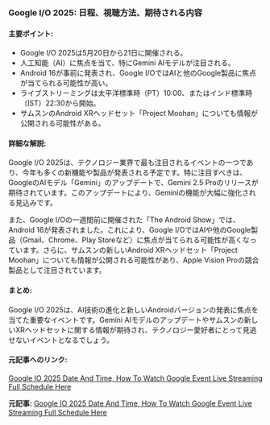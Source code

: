 ### Google I/O 2025: 日程、視聴方法、期待される内容

#### 主要ポイント:
- Google I/O 2025は5月20日から21日に開催される。
- 人工知能（AI）に焦点を当て、特にGemini AIモデルが注目される。
- Android 16が事前に発表され、Google I/OではAIと他のGoogle製品に焦点が当てられる可能性が高い。
- ライブストリーミングは太平洋標準時（PT）10:00、またはインド標準時（IST）22:30から開始。
- サムスンのAndroid XRヘッドセット「Project Moohan」についても情報が公開される可能性がある。

#### 詳細な解説:
Google I/O 2025は、テクノロジー業界で最も注目されるイベントの一つであり、今年も多くの新機能や製品が発表される予定です。特に注目すべきは、GoogleのAIモデル「Gemini」のアップデートで、Gemini 2.5 Proのリリースが期待されています。このアップデートにより、Geminiの機能が大幅に強化される見込みです。

また、Google I/Oの一週間前に開催された「The Android Show」では、Android 16が発表されました。これにより、Google I/OではAIや他のGoogle製品（Gmail、Chrome、Play Storeなど）に焦点が当てられる可能性が高くなっています。さらに、サムスンの新しいAndroid XRヘッドセット「Project Moohan」についても情報が公開される可能性があり、Apple Vision Proの競合製品として注目されています。

#### まとめ:
Google I/O 2025は、AI技術の進化と新しいAndroidバージョンの発表に焦点を当てた重要なイベントです。Gemini AIモデルのアップデートやサムスンの新しいXRヘッドセットに関する情報が期待され、テクノロジー愛好者にとって見逃せないイベントとなるでしょう。

#### 元記事へのリンク:
[Google IO 2025 Date And Time, How To Watch Google Event Live Streaming Full Schedule Here](記事のURL)

**元記事:** [Google IO 2025 Date And Time, How To Watch Google Event Live Streaming Full Schedule Here](https://indianexpress.com/article/technology/tech-news-technology/google-i-o-2025-how-to-watch-live-and-what-to-expect-10010011/)